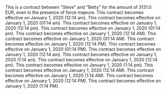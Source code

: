 This is a contract between "Steve" and "Betty" for the amount of 3131.0 EUR, even in the presence of force majeure.
This contract becomes effective on January 1, 2020 (12:14 am).
This contract becomes effective on January 1, 2020 (01:14 am).
This contract becomes effective on January 1, 2020 (12:14 pm).
This contract becomes effective on January 1, 2020 (01:14 pm).
This contract becomes effective on January 1, 2020 (12:14 AM).
This contract becomes effective on January 1, 2020 (01:14 AM).
This contract becomes effective on January 1, 2020 (12:14 PM).
This contract becomes effective on January 1, 2020 (01:14 PM).
This contract becomes effective on January 1, 2020 (12:14 am).
This contract becomes effective on January 1, 2020 (1:14 am).
This contract becomes effective on January 1, 2020 (12:14 pm).
This contract becomes effective on January 1, 2020 (1:14 pm).
This contract becomes effective on January 1, 2020 (12:14 AM).
This contract becomes effective on January 1, 2020 (1:14 AM).
This contract becomes effective on January 1, 2020 (12:14 PM).
This contract becomes effective on January 1, 2020 (1:14 PM).

